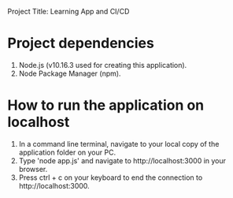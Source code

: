 Project Title: Learning App and CI/CD

# Project dependencies
1. Node.js (v10.16.3 used for creating this application).
2. Node Package Manager (npm).

# How to run the application on localhost
1. In a command line terminal, navigate to your local copy of the application folder on your PC.
2. Type 'node app.js' and navigate to http://localhost:3000 in your browser.
3. Press ctrl + c on your keyboard to end the connection to http://localhost:3000.
